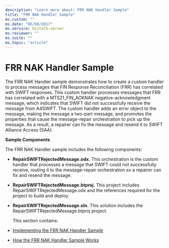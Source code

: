 ```yaml
---
description: "Learn more about: FRR NAK Handler Sample"
title: "FRR NAK Handler Sample"
ms.custom: ""
ms.date: "06/08/2017"
ms.service: biztalk-server
ms.reviewer: ""
ms.suite: ""
ms.topic: "article"
---
```

# FRR NAK Handler Sample
The FRR NAK Handler sample demonstrates how to create a custom handler to process messages that FIN Response Reconciliation (FRR) has correlated with SWIFT responses. This custom handler processes messages that FRR has correlated with a MTS21_FIN_ACKNAK negative-acknowledgment message, which indicates that SWIFT did not successfully receive the message from A4SWIFT. The custom handler adds an error object to the message, making the message a two-part message, and promotes the properties that cause the message-repair orchestration to pick up the message. As a result, a repairer can fix the message and resend it to SWIFT Alliance Access (SAA).  
  
 **Sample Components**  
  
 The FRR NAK Handler sample includes the following components:  
  
- **RepairSWIFTRejectedMessage.odx.** This orchestration is the custom handler that processes a message that SWIFT could not successfully receive, routing it to the message-repair orchestration so a repairer can fix and resend the message.  
  
- **RepairSWIFTRejectedMessage.btproj.** This project includes RepairSWIFTRejectedMessage.odx and the references required for the project to build and deploy.  
  
- **RepairSWIFTRejectedMessage.sln.** This solution includes the RepairSWIFTRejectedMessage.btproj project.  
  
  This section contains:  
  
- [Implementing the FRR NAK Handler Sample](../../adapters-and-accelerators/accelerator-swift/implementing-the-frr-nak-handler-sample.md)  
  
- [How the FRR NAK Handler Sample Works](../../adapters-and-accelerators/accelerator-swift/how-the-frr-nak-handler-sample-works.md)  
  
